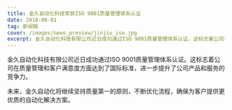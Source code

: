 ```yaml
---
title: 金久自动化科技荣获ISO 9001质量管理体系认证
date: 2018-06-01
tag: 新闻稿
cover: /images/news_preview/jinjiu_iso.jpg
excerpt: 金久自动化科技有限公司近日成功通过ISO 9001质量管理体系认证。这标志着公司在质量管理和客户满意度方面达到了国际标准，进一步提升了公司产品和服务的竞争力。
---
```


金久自动化科技有限公司近日成功通过ISO 9001质量管理体系认证。这标志着公司在质量管理和客户满意度方面达到了国际标准，进一步提升了公司产品和服务的竞争力。

未来，金久自动化将继续坚持质量第一的原则，不断优化流程，确保为客户提供更优质的自动化解决方案。
